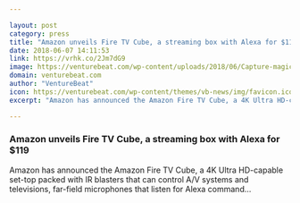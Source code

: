 ```yaml
---

layout: post
category: press
title: "Amazon unveils Fire TV Cube, a streaming box with Alexa for $119"
date: 2018-06-07 14:11:53
link: https://vrhk.co/2Jm7dG9
image: https://venturebeat.com/wp-content/uploads/2018/06/Capture-magic-1.png?fit=3868%2C2600&strip=all
domain: venturebeat.com
author: "VentureBeat"
icon: https://venturebeat.com/wp-content/themes/vb-news/img/favicon.ico
excerpt: "Amazon has announced the Amazon Fire TV Cube, a 4K Ultra HD-capable set-top packed with IR blasters that can control A/V systems and televisions, far-field microphones that listen for Alexa command…"

---
```


### Amazon unveils Fire TV Cube, a streaming box with Alexa for $119

Amazon has announced the Amazon Fire TV Cube, a 4K Ultra HD-capable set-top packed with IR blasters that can control A/V systems and televisions, far-field microphones that listen for Alexa command…